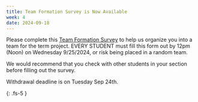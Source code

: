 ```yaml
---
title: Team Formation Survey is Now Available  
week: 4
date: 2024-09-18
---
```

Please complete this [Team Formation Survey](https://northeastern.instructure.com/courses/188155/assignments/2447002) to help us organize you into a team for the term project. EVERY STUDENT must fill this form out by 12pm (Noon) on Wednesday 9/25/2024, or risk being placed in a random team.

We would recommend that you check with other students in your section before filling out the survey.

Withdrawal deadline is on Tuesday Sep 24th.

{: .fs-5 }
